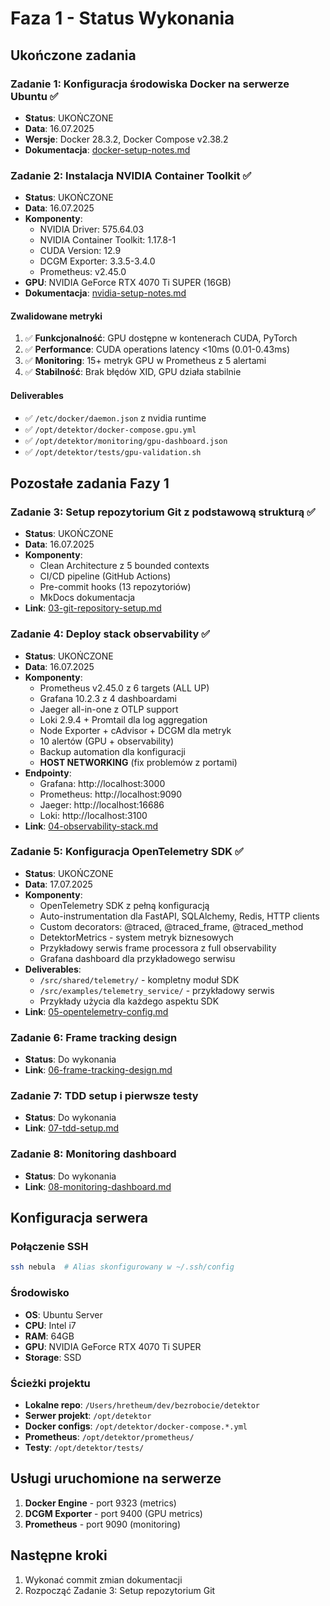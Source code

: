# Faza 1 - Status Wykonania

## Ukończone zadania

### Zadanie 1: Konfiguracja środowiska Docker na serwerze Ubuntu ✅

- **Status**: UKOŃCZONE
- **Data**: 16.07.2025
- **Wersje**: Docker 28.3.2, Docker Compose v2.38.2
- **Dokumentacja**: [docker-setup-notes.md](./docker-setup-notes.md)

### Zadanie 2: Instalacja NVIDIA Container Toolkit ✅

- **Status**: UKOŃCZONE
- **Data**: 16.07.2025
- **Komponenty**:
  - NVIDIA Driver: 575.64.03
  - NVIDIA Container Toolkit: 1.17.8-1
  - CUDA Version: 12.9
  - DCGM Exporter: 3.3.5-3.4.0
  - Prometheus: v2.45.0
- **GPU**: NVIDIA GeForce RTX 4070 Ti SUPER (16GB)
- **Dokumentacja**: [nvidia-setup-notes.md](./nvidia-setup-notes.md)

#### Zwalidowane metryki

1. ✅ **Funkcjonalność**: GPU dostępne w kontenerach CUDA, PyTorch
2. ✅ **Performance**: CUDA operations latency <10ms (0.01-0.43ms)
3. ✅ **Monitoring**: 15+ metryk GPU w Prometheus z 5 alertami
4. ✅ **Stabilność**: Brak błędów XID, GPU działa stabilnie

#### Deliverables

- ✅ `/etc/docker/daemon.json` z nvidia runtime
- ✅ `/opt/detektor/docker-compose.gpu.yml`
- ✅ `/opt/detektor/monitoring/gpu-dashboard.json`
- ✅ `/opt/detektor/tests/gpu-validation.sh`

## Pozostałe zadania Fazy 1

### Zadanie 3: Setup repozytorium Git z podstawową strukturą ✅

- **Status**: UKOŃCZONE
- **Data**: 16.07.2025
- **Komponenty**:
  - Clean Architecture z 5 bounded contexts
  - CI/CD pipeline (GitHub Actions)
  - Pre-commit hooks (13 repozytoriów)
  - MkDocs dokumentacja
- **Link**: [03-git-repository-setup.md](./faza-1-fundament/03-git-repository-setup.md)

### Zadanie 4: Deploy stack observability ✅

- **Status**: UKOŃCZONE
- **Data**: 16.07.2025
- **Komponenty**:
  - Prometheus v2.45.0 z 6 targets (ALL UP)
  - Grafana 10.2.3 z 4 dashboardami
  - Jaeger all-in-one z OTLP support
  - Loki 2.9.4 + Promtail dla log aggregation
  - Node Exporter + cAdvisor + DCGM dla metryk
  - 10 alertów (GPU + observability)
  - Backup automation dla konfiguracji
  - **HOST NETWORKING** (fix problemów z portami)
- **Endpointy**:
  - Grafana: http://localhost:3000
  - Prometheus: http://localhost:9090
  - Jaeger: http://localhost:16686
  - Loki: http://localhost:3100
- **Link**: [04-observability-stack.md](./faza-1-fundament/04-observability-stack.md)

### Zadanie 5: Konfiguracja OpenTelemetry SDK ✅

- **Status**: UKOŃCZONE
- **Data**: 17.07.2025
- **Komponenty**:
  - OpenTelemetry SDK z pełną konfiguracją
  - Auto-instrumentation dla FastAPI, SQLAlchemy, Redis, HTTP clients
  - Custom decorators: @traced, @traced_frame, @traced_method
  - DetektorMetrics - system metryk biznesowych
  - Przykładowy serwis frame processora z full observability
  - Grafana dashboard dla przykładowego serwisu
- **Deliverables**:
  - `/src/shared/telemetry/` - kompletny moduł SDK
  - `/src/examples/telemetry_service/` - przykładowy serwis
  - Przykłady użycia dla każdego aspektu SDK
- **Link**: [05-opentelemetry-config.md](./faza-1-fundament/05-opentelemetry-config.md)

### Zadanie 6: Frame tracking design

- **Status**: Do wykonania
- **Link**: [06-frame-tracking-design.md](./faza-1-fundament/06-frame-tracking-design.md)

### Zadanie 7: TDD setup i pierwsze testy

- **Status**: Do wykonania
- **Link**: [07-tdd-setup.md](./faza-1-fundament/07-tdd-setup.md)

### Zadanie 8: Monitoring dashboard

- **Status**: Do wykonania
- **Link**: [08-monitoring-dashboard.md](./faza-1-fundament/08-monitoring-dashboard.md)

## Konfiguracja serwera

### Połączenie SSH

```bash
ssh nebula  # Alias skonfigurowany w ~/.ssh/config
```

### Środowisko

- **OS**: Ubuntu Server
- **CPU**: Intel i7
- **RAM**: 64GB
- **GPU**: NVIDIA GeForce RTX 4070 Ti SUPER
- **Storage**: SSD

### Ścieżki projektu

- **Lokalne repo**: `/Users/hretheum/dev/bezrobocie/detektor`
- **Serwer projekt**: `/opt/detektor`
- **Docker configs**: `/opt/detektor/docker-compose.*.yml`
- **Prometheus**: `/opt/detektor/prometheus/`
- **Testy**: `/opt/detektor/tests/`

## Usługi uruchomione na serwerze

1. **Docker Engine** - port 9323 (metrics)
2. **DCGM Exporter** - port 9400 (GPU metrics)
3. **Prometheus** - port 9090 (monitoring)

## Następne kroki

1. Wykonać commit zmian dokumentacji
2. Rozpocząć Zadanie 3: Setup repozytorium Git
